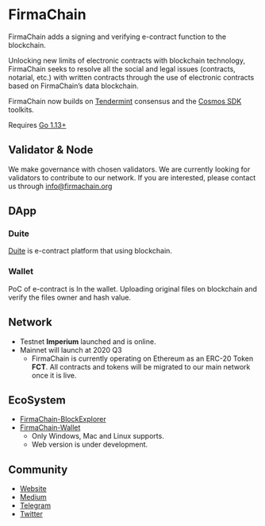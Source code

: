 # FirmaChain

FirmaChain adds a signing and verifying e-contract function to the blockchain. 

Unlocking new limits of electronic contracts with blockchain technology, FirmaChain seeks to resolve all the social and legal issues (contracts, notarial, etc.) with written contracts through the use of electronic contracts based on FirmaChain’s data blockchain.

FirmaChain now builds on [Tendermint](https://github.com/tendermint/tendermint) consensus and the [Cosmos SDK](https://github.com/cosmos/cosmos-sdk) toolkits.

Requires [Go 1.13+](https://golang.org/dl/)

## Validator & Node
We make governance with chosen validators.
We are currently looking for validators to contribute to our network. If you are interested, please contact us through info@firmachain.org

## DApp

### Duite
[Duite](https://duite.io) is e-contract platform that using blockchain.

### Wallet
PoC of e-contract is In the wallet. Uploading original files on blockchain and verify the files owner and hash value.

## Network 

- Testnet **Imperium** launched and is online.
- Mainnet will launch at 2020 Q3
	- FirmaChain is currently operating on Ethereum as an ERC-20 Token **FCT**. All contracts and tokens will be migrated to our main network once it is live.

## EcoSystem
- [FirmaChain-BlockExplorer](https://github.com/FirmaChain/FirmaChain-Explorer)
- [FirmaChain-Wallet](https://firmachain.org/#/)
	- Only Windows, Mac and Linux supports.
	- Web version is under development.

## Community
- [Website](https://firmachain.org/#/)
- [Medium](https://medium.com/firmachain)
- [Telegram](https://t.me/firmachain_announcement)
- [Twitter](https://twitter.com/firmachain)
